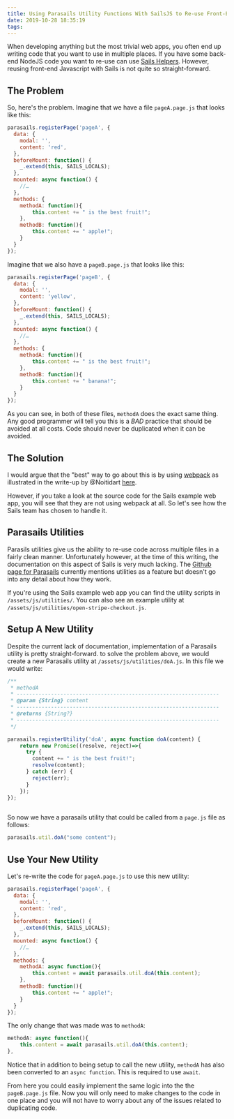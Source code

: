 ```yaml
---
title: Using Parasails Utility Functions With SailsJS to Re-use Front-End Code
date: 2019-10-28 18:35:19
tags:
---
```

When developing anything but the most trivial web apps, you often end up writing code that you want to use in multiple places. If you have some back-end NodeJS code you want to re-use can use [Sails Helpers](https://sailsjs.com/documentation/concepts/helpers). However, reusing front-end Javascript with Sails is not quite so straight-forward. 

## The Problem

So, here's the problem. Imagine that we have a file ```pageA.page.js``` that looks like this:

```javascript
parasails.registerPage('pageA', {
  data: {
    modal: '',
    content: 'red',
  },
  beforeMount: function() {
    _.extend(this, SAILS_LOCALS);
  },
  mounted: async function() {
    //…
  },
  methods: {
    methodA: function(){
        this.content += " is the best fruit!";
    },
    methodB: function(){
        this.content += " apple!";
    }
  }
});
```

Imagine that we also have a ```pageB.page.js``` that looks like this:

```javascript
parasails.registerPage('pageB', {
  data: {
    modal: '',
    content: 'yellow',
  },
  beforeMount: function() {
    _.extend(this, SAILS_LOCALS);
  },
  mounted: async function() {
    //…
  },
  methods: {
    methodA: function(){
        this.content += " is the best fruit!";
    },
    methodB: function(){
        this.content += " banana!";
    }
  }
});
```

As you can see, in both of these files, ```methodA``` does the exact same thing. Any good programmer will tell you this is a *BAD* practice that should be avoided at all costs. Code should never be duplicated when it can be avoided. 

## The Solution
I would argue that the "best" way to go about this is by using [webpack](https://webpack.js.org/) as illustrated in the write-up by @Noitidart [here](https://medium.com/@Noitidart/adding-code-split-react-frontend-without-losing-vue-to-sails-1-x-app-5642131ed8a0).

However, if you take a look at the source code for the Sails example web app, you will see that they are not using webpack at all. So let's see how the Sails team has chosen to handle it. 

## Parasails Utilities
Parasils utilities give us the ability to re-use code across multiple files in a fairly clean manner. Unfortunately however, at the time of this writing, the documentation on this aspect of Sails is very much lacking. The [Github page for Parasails](https://github.com/mikermcneil/parasails) currently mentions utilities as a feature but doesn't go into any detail about how they work.

If you're using the Sails example web app you can find the utility scripts in ```/assets/js/utilities/```. You can also see an example utility at ```/assets/js/utilities/open-stripe-checkout.js```. 

## Setup A New Utility
Despite the current lack of documentation, implementation of a Parasails utility is pretty straight-forward. to solve the problem above, we would create a new Parasails utility at ```/assets/js/utilities/doA.js```. In this file we would write:
```javascript
/**
 * methodA
 * -----------------------------------------------------------------
 * @param {String} content
 * -----------------------------------------------------------------
 * @returns {String?}  
 * -----------------------------------------------------------------
 */

parasails.registerUtility('doA', async function doA(content) {
    return new Promise((resolve, reject)=>{
      try {
        content += " is the best fruit!";
        resolve(content);
      } catch (err) {
        reject(err);
      }
    });
});
  
```

So now we have a parasails utility that could be called from a ```page.js``` file as follows:
```javascript
parasails.util.doA("some content");
```

## Use Your New Utility
Let's re-write the code for ```pageA.page.js``` to use this new utility:
```javascript
parasails.registerPage('pageA', {
  data: {
    modal: '',
    content: 'red',
  },
  beforeMount: function() {
    _.extend(this, SAILS_LOCALS);
  },
  mounted: async function() {
    //…
  },
  methods: {
    methodA: async function(){
        this.content = await parasails.util.doA(this.content);
    },
    methodB: function(){
        this.content += " apple!";
    }
  }
});
```
The only change that was made was to ```methodA```:
```javascript
methodA: async function(){
    this.content = await parasails.util.doA(this.content);
},
```
Notice that in addition to being setup to call the new utility, ```methodA``` has also been converted to an ```async function```. This is required to use ```await```. 

From here you could easily implement the same logic into the the ```pageB.page.js``` file. Now you will only need to make changes to the code in one place and you will not have to worry about any of the issues related to duplicating code. 